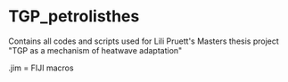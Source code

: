 # TGP_petrolisthes
Contains all codes and scripts used for Lili Pruett's Masters thesis project "TGP as a mechanism of heatwave adaptation"

.jim = FIJI macros
